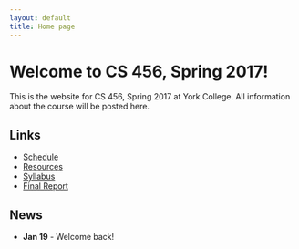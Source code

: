 ```yaml
---
layout: default
title: Home page
---
```


# Welcome to CS 456, Spring 2017!

This is the website for CS 456, Spring 2017 at York College.
All information about the course will be posted here.

## Links

* [Schedule](schedule/index.html)
* [Resources](resources.html)
* [Syllabus](syllabus.html)
* [Final Report](finalreport.html)

## News
* **Jan 19** - Welcome back!


<!--
* **Jan 21** - Welcome back!
* **Jan 26 - NO CLASS, INCLEMENT WEATHER**
* **Feb 2 - NO CLASS**
* **Feb 4 - NO CLASS**
* **Feb 18** - Exam 1a Discussion
* **Feb 23 - Exam 1a Due**
* **Mar 24 - NO CLASS, EASTER BREAK**
* **Mar 29** - Exam 1b Discussion
* **Mar 31 - Exam 1b Due**
* **May 3** - Exam 2 Discussion
* **May 6 - Exam 2 Due by 5pm**
* **May 11 - Final Report Due by 11:59pm**
-->